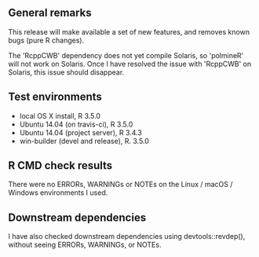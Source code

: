 ## General remarks

This release will make available a set of new features, and removes known bugs (pure R changes).

The 'RcppCWB' dependency does not yet compile Solaris, so 'polmineR' will not work on Solaris. Once I have resolved the issue with 'RcppCWB' on Solaris, this issue should disappear.


## Test environments

* local OS X install, R 3.5.0
* Ubuntu 14.04 (on travis-ci), R 3.5.0
* Ubuntu 14.04 (project server), R 3.4.3
* win-builder (devel and release), R. 3.5.0


## R CMD check results

There were no ERRORs, WARNINGs or NOTEs on the Linux / macOS / Windows environments I used. 


## Downstream dependencies

I have also checked downstream dependencies using devtools::revdep(),
without seeing ERRORs, WARNINGs, or NOTEs.

